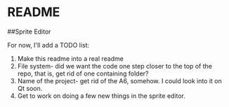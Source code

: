 # README #

##Sprite Editor


For now, I'll add a TODO list:

1. Make this readme into a real readme
2. File system- did we want the code one step closer to the top of the repo, that is, get rid of one containing folder?
3. Name of the project- get rid of the A6, somehow. I could look into it on Qt soon.
4. Get to work on doing a few new things in the sprite editor.
